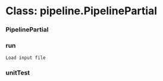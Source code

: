 # Class: pipeline.PipelinePartial



    
      
### PipelinePartial




    
### run




    
      
    Load input file  
### unitTest




    

